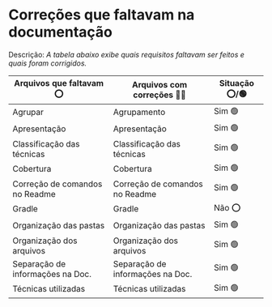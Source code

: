 # Correções que faltavam na documentação

Descrição: *A tabela abaixo exibe quais requisitos faltavam ser feitos e quais foram corrigidos.*

| Arquivos que faltavam ⭕         | Arquivos com correções 👍🏽         | Situação ⭕/🟢 |
|----------------------------------|------------------------------------|-----------------|
| Agrupar                          | Agrupamento                        | Sim 🟢         |
| Apresentação                     | Apresentação                       | Sim 🟢         |
| Classificação das técnicas       | Classificação das técnicas         | Sim 🟢         |
| Cobertura                        | Cobertura                          | Sim 🟢         |
| Correção de comandos no Readme   | Correção de comandos no Readme     | Sim 🟢         |
| Gradle                           | Gradle                             | Não ⭕         |
| Organização das pastas           | Organização das pastas             | Sim 🟢         |
| Organização dos arquivos         | Organização dos arquivos           | Sim 🟢         |
| Separação de informações na Doc. | Separação de informações na Doc.   | Sim 🟢         |
| Técnicas utilizadas              | Técnicas utilizadas                | Sim 🟢         |
